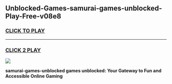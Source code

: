 
## Unblocked-Games-samurai-games-unblocked-Play-Free-v08e8
<h3>
<a href="https://premium76.site?title=samurai-games-unblocked&ref=15A">CLICK TO PLAY</a></h3>
<hr>

<h3>
<a href="https://premium76.site?title=samurai-games-unblocked&ref=15A">CLICK 2 PLAY</a>
  
</h3>

<a href="https://premium76.site?title=samurai-games-unblocked&ref=15A"><img src="https://clearcache.store/games.png"></a>


**samurai-games-unblocked games unblocked: Your Gateway to Fun and Accessible Online Gaming**
